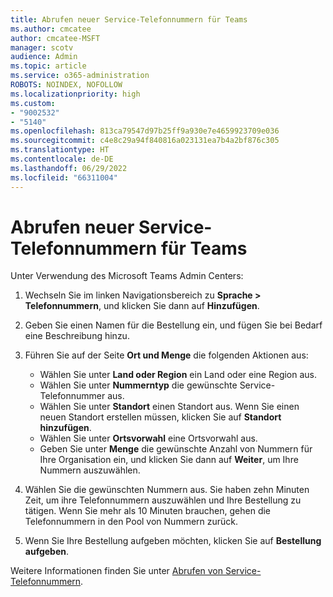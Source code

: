 ```yaml
---
title: Abrufen neuer Service-Telefonnummern für Teams
ms.author: cmcatee
author: cmcatee-MSFT
manager: scotv
audience: Admin
ms.topic: article
ms.service: o365-administration
ROBOTS: NOINDEX, NOFOLLOW
ms.localizationpriority: high
ms.custom:
- "9002532"
- "5140"
ms.openlocfilehash: 813ca79547d97b25ff9a930e7e4659923709e036
ms.sourcegitcommit: c4e8c29a94f840816a023131ea7b4a2bf876c305
ms.translationtype: HT
ms.contentlocale: de-DE
ms.lasthandoff: 06/29/2022
ms.locfileid: "66311004"
---
```

# <a name="get-new-service-numbers-for-teams"></a>Abrufen neuer Service-Telefonnummern für Teams

Unter Verwendung des Microsoft Teams Admin Centers:

1. Wechseln Sie im linken Navigationsbereich zu **Sprache > Telefonnummern**, und klicken Sie dann auf **Hinzufügen**.
2. Geben Sie einen Namen für die Bestellung ein, und fügen Sie bei Bedarf eine Beschreibung hinzu.
3. Führen Sie auf der Seite **Ort und Menge** die folgenden Aktionen aus:

    - Wählen Sie unter **Land oder Region** ein Land oder eine Region aus.
    - Wählen Sie unter **Nummerntyp** die gewünschte Service-Telefonnummer aus.
    - Wählen Sie unter **Standort** einen Standort aus. Wenn Sie einen neuen Standort erstellen müssen, klicken Sie auf **Standort hinzufügen**.
    - Wählen Sie unter **Ortsvorwahl** eine Ortsvorwahl aus.
    - Geben Sie unter **Menge** die gewünschte Anzahl von Nummern für Ihre Organisation ein, und klicken Sie dann auf **Weiter**, um Ihre Nummern auszuwählen.
    
4. Wählen Sie die gewünschten Nummern aus. Sie haben zehn Minuten Zeit, um ihre Telefonnummern auszuwählen und Ihre Bestellung zu tätigen. Wenn Sie mehr als 10 Minuten brauchen, gehen die Telefonnummern in den Pool von Nummern zurück.
5. Wenn Sie Ihre Bestellung aufgeben möchten, klicken Sie auf **Bestellung aufgeben**.

Weitere Informationen finden Sie unter [Abrufen von Service-Telefonnummern](https://docs.microsoft.com/microsoftteams/getting-service-phone-numbers).
